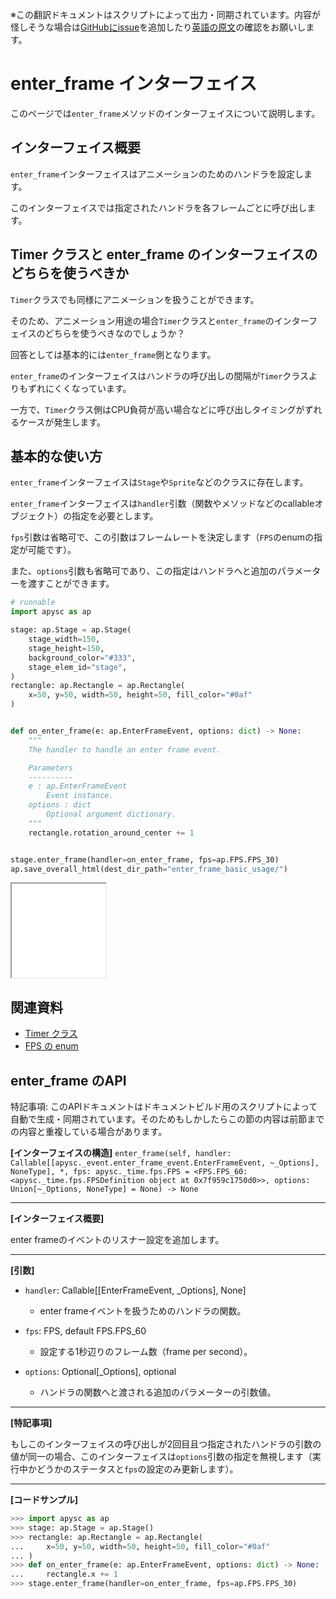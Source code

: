 <span class="inconspicuous-txt">※この翻訳ドキュメントはスクリプトによって出力・同期されています。内容が怪しそうな場合は<a href="https://github.com/simon-ritchie/apysc/issues" target="_blank">GitHubにissue</a>を追加したり[英語の原文](https://simon-ritchie.github.io/apysc/en/enter_frame.html)の確認をお願いします。</span>

# enter_frame インターフェイス

このページでは`enter_frame`メソッドのインターフェイスについて説明します。

## インターフェイス概要

`enter_frame`インターフェイスはアニメーションのためのハンドラを設定します。

このインターフェイスでは指定されたハンドラを各フレームごとに呼び出します。

## Timer クラスと enter_frame のインターフェイスのどちらを使うべきか

`Timer`クラスでも同様にアニメーションを扱うことができます。

そのため、アニメーション用途の場合`Timer`クラスと`enter_frame`のインターフェイスのどちらを使うべきなのでしょうか？

回答としては基本的には`enter_frame`側となります。

`enter_frame`のインターフェイスはハンドラの呼び出しの間隔が`Timer`クラスよりもずれにくくなっています。

一方で、`Timer`クラス側はCPU負荷が高い場合などに呼び出しタイミングがずれるケースが発生します。

## 基本的な使い方

`enter_frame`インターフェイスは`Stage`や`Sprite`などのクラスに存在します。

`enter_frame`インターフェイスは`handler`引数（関数やメソッドなどのcallableオブジェクト）の指定を必要とします。

`fps`引数は省略可で、この引数はフレームレートを決定します（`FPS`のenumの指定が可能です）。

また、`options`引数も省略可であり、この指定はハンドラへと追加のパラメーターを渡すことができます。

```py
# runnable
import apysc as ap

stage: ap.Stage = ap.Stage(
    stage_width=150,
    stage_height=150,
    background_color="#333",
    stage_elem_id="stage",
)
rectangle: ap.Rectangle = ap.Rectangle(
    x=50, y=50, width=50, height=50, fill_color="#0af"
)


def on_enter_frame(e: ap.EnterFrameEvent, options: dict) -> None:
    """
    The handler to handle an enter frame event.

    Parameters
    ----------
    e : ap.EnterFrameEvent
        Event instance.
    options : dict
        Optional argument dictionary.
    """
    rectangle.rotation_around_center += 1


stage.enter_frame(handler=on_enter_frame, fps=ap.FPS.FPS_30)
ap.save_overall_html(dest_dir_path="enter_frame_basic_usage/")
```

<iframe src="static/enter_frame_basic_usage/index.html" width="150" height="150"></iframe>

## 関連資料

- [Timer クラス](jp_timer.md)
- [FPS の enum](jp_fps.md)

## enter_frame のAPI

<span class="inconspicuous-txt">特記事項: このAPIドキュメントはドキュメントビルド用のスクリプトによって自動で生成・同期されています。そのためもしかしたらこの節の内容は前節までの内容と重複している場合があります。</span>

**[インターフェイスの構造]** `enter_frame(self, handler: Callable[[apysc._event.enter_frame_event.EnterFrameEvent, ~_Options], NoneType], *, fps: apysc._time.fps.FPS = <FPS.FPS_60: <apysc._time.fps.FPSDefinition object at 0x7f959c1750d0>>, options: Union[~_Options, NoneType] = None) -> None`<hr>

**[インターフェイス概要]**

enter frameのイベントのリスナー設定を追加します。<hr>

**[引数]**

- `handler`: Callable[[EnterFrameEvent, _Options], None]
  - enter frameイベントを扱うためのハンドラの関数。

- `fps`: FPS, default FPS.FPS_60
  - 設定する1秒辺りのフレーム数（frame per second）。

- `options`: Optional[_Options], optional
  - ハンドラの関数へと渡される追加のパラメーターの引数値。

<hr>

**[特記事項]**

もしこのインターフェイスの呼び出しが2回目且つ指定されたハンドラの引数の値が同一の場合、このインターフェイスは`options`引数の指定を無視します（実行中かどうかのステータスと`fps`の設定のみ更新します）。<hr>

**[コードサンプル]**

```py
>>> import apysc as ap
>>> stage: ap.Stage = ap.Stage()
>>> rectangle: ap.Rectangle = ap.Rectangle(
...     x=50, y=50, width=50, height=50, fill_color="#0af"
... )
>>> def on_enter_frame(e: ap.EnterFrameEvent, options: dict) -> None:
...     rectangle.x += 1
>>> stage.enter_frame(handler=on_enter_frame, fps=ap.FPS.FPS_30)
```